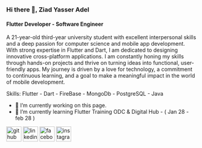### Hi there 👋, Ziad Yasser Adel
#### Flutter Developer - Software Engineer
A 21-year-old third-year university student with excellent interpersonal skills and a deep passion for computer science and mobile app development. With strong expertise in Flutter and Dart, I am dedicated to designing innovative cross-platform applications. I am constantly honing my skills through hands-on projects and thrive on turning ideas into functional, user-friendly apps. My journey is driven by a love for technology, a commitment to continuous learning, and a goal to make a meaningful impact in the world of mobile development.

Skills: Flutter - Dart - FireBase - MongoDb - PostgreSQL - Java 

- 🔭 I’m currently working on this page. 
- 🌱 I’m currently learning  Flutter Training ODC & Digital Hub - ( Jan 28 - feb 28 ) 


[<img src='https://cdn.jsdelivr.net/npm/simple-icons@3.0.1/icons/github.svg' alt='github' height='40'>](https://github.com/ZiadYasser-19)  [<img src='https://cdn.jsdelivr.net/npm/simple-icons@3.0.1/icons/linkedin.svg' alt='linkedin' height='40'>](https://www.linkedin.com/in/ziad-yasser-adel-24082427a/)  [<img src='https://cdn.jsdelivr.net/npm/simple-icons@3.0.1/icons/facebook.svg' alt='facebook' height='40'>](https://www.facebook.com/ziadyasser.adel.1)  [<img src='https://cdn.jsdelivr.net/npm/simple-icons@3.0.1/icons/instagram.svg' alt='instagram' height='40'>](https://www.instagram.com/ziadyass19/)  

